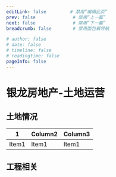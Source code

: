 ```yaml
---
editLink: false         # 禁用“编辑此页”
prev: false              # 禁用“上一篇”
next: false              # 禁用“下一篇”
breadcrumb: false        # 禁用面包屑导航

# author: false
# date: false
# timeline: false
# readingtime: false 
pageInfo: false
---
```


# 银龙房地产-土地运营

## 土地情况

| 1  | Column2   | Column3   |
|-------------- | -------------- | -------------- |
| Item1    | Item1     | Item1     |


## 工程相关

